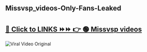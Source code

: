 
 ## Missvsp_videos-Only-Fans-Leaked

# <h2><a href="https://clipsfans.com/Missvsp_videos&ref=git">🔗 Click to LINKS ⏩⏩ 👉 🟢 Missvsp videos </a></h2>

<a href="https://clipsfans.com/Missvsp_videos&ref=git" rel="nofollow" data-target="animated-image.originalLink"><img src="https://i.ibb.co.com/xMMVF88/686577567.gif" alt="Viral Video Original" style="max-width: 100%; display: inline-block;" data-target="animated-image.originalImage"></a>
